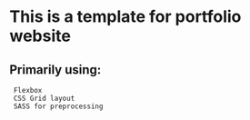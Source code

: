 #  This is a template for portfolio website

## Primarily using:
     Flexbox
     CSS Grid layout
     SASS for preprocessing
